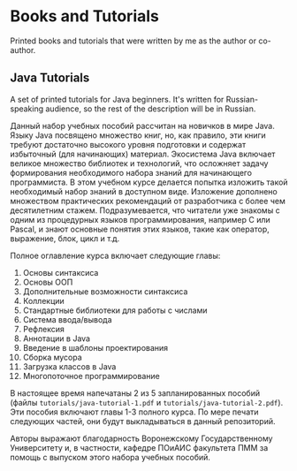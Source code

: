 # Books and Tutorials

Printed books and tutorials that were written by me as the author or co-author.

## Java Tutorials

A set of printed tutorials for Java beginners. It's written for Russian-speaking audience, so the rest of the description will be in Russian.

Данный набор учебных пособий рассчитан на новичков в мире Java. Языку Java посвящено множество книг, но, как правило, эти книги требуют достаточно высокого уровня подготовки и содержат избыточный (для начинающих) материал. Экосистема Java включает великое множество библиотек и технологий, что осложняет задачу формирования необходимого набора знаний для начинающего программиста. В этом учебном курсе делается попытка изложить такой необходимый набор знаний в доступном виде. Изложение дополнено множеством практических рекомендаций от разработчика с более чем десятилетним стажем. Подразумевается, что читатели уже знакомы с одним из процедурных языков программирования, например C или Pascal, и знают основные понятия этих языков, такие как оператор, выражение, блок, цикл и т.д.

Полное оглавление курса включает следующие главы:

1. Основы cинтаксиса
2. Основы ООП
3. Дополнительные возможности синтаксиса
4. Коллекции
5. Стандартные библиотеки для работы с числами
6. Система ввода/вывода
7. Рефлексия
8. Аннотации в Java
9. Введение в шаблоны проектирования
10. Сборка мусора
11. Загрузка классов в Java
12. Многопоточное программирование

В настоящее время напечатаны 2 из 5 запланированных пособий (файлы `tutorials/java-tutorial-1.pdf` и `tutorials/java-tutorial-2.pdf`). Эти пособия включают главы 1-3 полного курса. По мере печати следующих частей, они будут выкладываться в данный репозиторий.

Авторы выражают благодарность Воронежскому Государственному Университету и, в частности, кафедре ПОиАИС факультета ПММ за помощь с выпуском этого набора учебных пособий.

